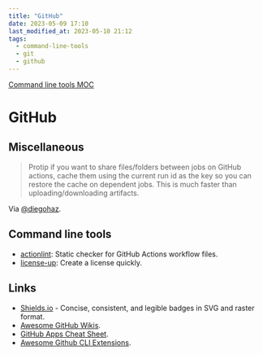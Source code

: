 ```yaml
---
title: "GitHub"
date: 2023-05-09 17:10
last_modified_at: 2023-05-10 21:12
tags:
  - command-line-tools
  - git
  - github
---
```


[Command line tools MOC](Command%20line%20tools%20MOC.md)

# GitHub

## Miscellaneous

> Protip if you want to share files/folders between jobs on GitHub actions, cache them using the current run id as the key so you can restore the cache on dependent jobs. This is much faster than uploading/downloading artifacts.

Via [@diegohaz](https://twitter.com/diegohaz/status/1511433132930707457).

## Command line tools

* [actionlint](https://github.com/rhysd/actionlint): Static checker for GitHub Actions workflow files.
* [license-up](https://github.com/nikitavoloboev/license-up): Create a license quickly.

## Links

- [Shields.io](https://shields.io/) - Concise, consistent, and legible badges in SVG and raster format.
- [Awesome GitHub Wikis](https://github.com/MyHoneyBadger/awesome-github-wiki).
- [GitHub Apps Cheat Sheet](https://github.com/github-developer/github-apps-cheat-sheet).
- [Awesome Github CLI Extensions](https://github.com/kodepandai/awesome-gh-cli-extensions).
